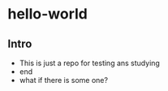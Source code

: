 # hello-world
## Intro
* This is just a repo for testing ans studying
* end
* what if there is some one?
